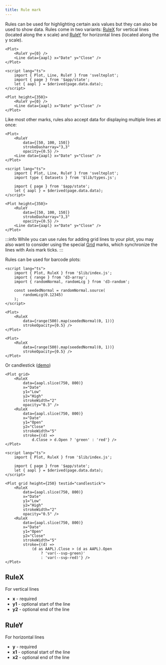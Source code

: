 ```yaml
---
title: Rule mark
---
```


Rules can be used for highlighting certain axis values but they can also be used to show data. Rules come in two variants: [RuleX](#RuleX) for vertical lines (located along the x scale) and [RuleY](#RuleY) for horizontal lines (located along the y scale).

```svelte
<Plot>
    <RuleY y={0} />
    <Line data={aapl} x="Date" y="Close" />
</Plot>
```

```svelte live
<script lang="ts">
    import { Plot, Line, RuleY } from 'svelteplot';
    import { page } from '$app/state';
    let { aapl } = $derived(page.data.data);
</script>

<Plot height={350}>
    <RuleY y={0} />
    <Line data={aapl} x="Date" y="Close" />
</Plot>
```

Like most other marks, rules also accept data for displaying multiple lines at once:

```svelte
<Plot>
    <RuleY
        data={[50, 100, 150]}
        strokeDasharray="3,3"
        opacity={0.5} />
    <Line data={aapl} x="Date" y="Close" />
</Plot>
```

```svelte live
<script lang="ts">
    import { Plot, Line, RuleY } from 'svelteplot';
    import type { Datasets } from '$lib/types.js';

    import { page } from '$app/state';
    let { aapl } = $derived(page.data.data);
</script>

<Plot height={350}>
    <RuleY
        data={[50, 100, 150]}
        strokeDasharray="3,3"
        opacity={0.5} />
    <Line data={aapl} x="Date" y="Close" />
</Plot>
```

:::info
While you can use rules for adding grid lines to your plot, you may also want to consider using the special [Grid](/marks/grid) marks, which synchronize the lines with Axis mark ticks.
:::

Rules can be used for barcode plots:

```svelte live
<script lang="ts">
    import { Plot, RuleX } from '$lib/index.js';
    import { range } from 'd3-array';
    import { randomNormal, randomLcg } from 'd3-random';

    const seededNormal = randomNormal.source(
        randomLcg(0.12345)
    );
</script>

<Plot>
    <RuleX
        data={range(500).map(seededNormal(0, 1))}
        strokeOpacity={0.5} />
</Plot>
```

```svelte
<Plot>
    <RuleX
        data={range(500).map(seededNormal(0, 1))}
        strokeOpacity={0.5} />
</Plot>
```

Or candlestick ([demo](https://svelte.dev/playground/f2b2ada0c65d403c92777250c14a740a))

```svelte
<Plot grid>
    <RuleX
        data={aapl.slice(750, 800)}
        x="Date"
        y1="Low"
        y2="High"
        strokeWidth="2"
        opacity="0.3" />
    <RuleX
        data={aapl.slice(750, 800)}
        x="Date"
        y1="Open"
        y2="Close"
        strokeWidth="5"
        stroke={(d) =>
            d.Close > d.Open ? 'green' : 'red'} />
</Plot>
```

```svelte live
<script lang="ts">
    import { Plot, RuleX } from '$lib/index.js';

    import { page } from '$app/state';
    let { aapl } = $derived(page.data.data);
</script>

<Plot grid height={250} testid="candlestick">
    <RuleX
        data={aapl.slice(750, 800)}
        x="Date"
        y1="Low"
        y2="High"
        strokeWidth="2"
        opacity="0.5" />
    <RuleX
        data={aapl.slice(750, 800)}
        x="Date"
        y1="Open"
        y2="Close"
        strokeWidth="5"
        stroke={(d) =>
            (d as AAPL).Close > (d as AAPL).Open
                ? 'var(--svp-green)'
                : 'var(--svp-red)'} />
</Plot>
```

## RuleX

For vertical lines

- **x** - required
- **y1** - optional start of the line
- **y2** - optional end of the line

## RuleY

For horizontal lines

- **y** - required
- **x1** - optional start of the line
- **x2** - optional end of the line
